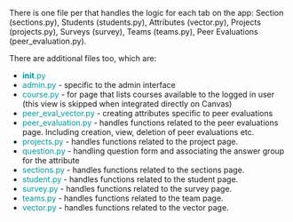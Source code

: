 There is one file per that handles the logic for each tab on the app: Section (sections.py), Students (students.py), Attributes (vector.py), Projects (projects.py), Surveys (survey), Teams (teams.py), Peer Evaluations (peer_evaluation.py).

There are additional files too, which are: 

* <font color=#099>__init__.py</font>
* <font color=#099>admin.py</font> - specific to the admin interface
* <font color=#099>course.py</font> - for page that lists courses available to the logged in user (this view is skipped when integrated directly on Canvas)
* <font color=#099>peer_eval_vector.py</font> - creating attributes specific to peer evaluations
* <font color=#099>peer_evaluation.py</font> - handles functions related to the peer evaluations page. Including creation, view, deletion of peer evaluations etc.
* <font color=#099>projects.py</font> - handles functions related to the project page.
* <font color=#099>question.py</font> - handling question form and associating the answer group for the attribute
* <font color=#099>sections.py</font> - handles functions related to the sections page.
* <font color=#099>student.py</font> - handles functions related to the student page.
* <font color=#099>survey.py</font> - handles functions related to the survey page.
* <font color=#099>teams.py</font> - handles functions related to the team page.
* <font color=#099>vector.py</font> - handles functions related to the vector page.

